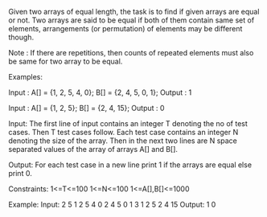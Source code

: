 ﻿Given two arrays of equal length, the task is to find if given arrays are equal or not. Two arrays are said to be equal if both of them contain same set of elements, arrangements (or permutation) of elements may be different though.

Note : If there are repetitions, then counts of repeated elements must also be same for two array to be equal.

Examples:

Input  : A[] = {1, 2, 5, 4, 0};
         B[] = {2, 4, 5, 0, 1}; 
Output : 1

Input  : A[] = {1, 2, 5};
         B[] = {2, 4, 15}; 
Output : 0


Input:
The first line of input contains an integer T denoting the no of test cases. Then T test cases follow.  Each test case contains an integer N denoting the size of the array. Then in the next two lines are N space separated values of the array of arrays A[] and B[].

Output:
For each test case in a new line print 1 if the arrays are equal else print 0.

Constraints:
1<=T<=100
1<=N<=100
1<=A[],B[]<=1000

Example:
Input:
2
5
1 2 5 4 0
2 4 5 0 1
3
1 2 5
2 4 15
Output:
1
0